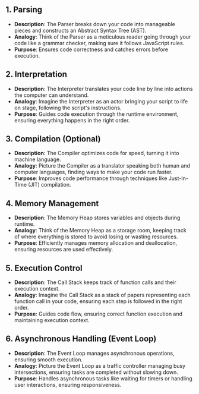
## 1. Parsing
- **Description**: The Parser breaks down your code into manageable pieces and constructs an Abstract Syntax Tree (AST).
- **Analogy**: Think of the Parser as a meticulous reader going through your code like a grammar checker, making sure it follows JavaScript rules.
- **Purpose**: Ensures code correctness and catches errors before execution.
## 2. Interpretation
- **Description**: The Interpreter translates your code line by line into actions the computer can understand.
- **Analogy**: Imagine the Interpreter as an actor bringing your script to life on stage, following the script's instructions.
- **Purpose**: Guides code execution through the runtime environment, ensuring everything happens in the right order.

## 3. Compilation (Optional)
- **Description**: The Compiler optimizes code for speed, turning it into machine language.
- **Analogy**: Picture the Compiler as a translator speaking both human and computer languages, finding ways to make your code run faster.
- **Purpose**: Improves code performance through techniques like Just-In-Time (JIT) compilation.

## 4. Memory Management
- **Description**: The Memory Heap stores variables and objects during runtime.
- **Analogy**: Think of the Memory Heap as a storage room, keeping track of where everything is stored to avoid losing or wasting resources.
- **Purpose**: Efficiently manages memory allocation and deallocation, ensuring resources are used effectively.

## 5. Execution Control
- **Description**: The Call Stack keeps track of function calls and their execution context.
- **Analogy**: Imagine the Call Stack as a stack of papers representing each function call in your code, ensuring each step is followed in the right order.
- **Purpose**: Guides code flow, ensuring correct function execution and maintaining execution context.

## 6. Asynchronous Handling (Event Loop)
- **Description**: The Event Loop manages asynchronous operations, ensuring smooth execution.
- **Analogy**: Picture the Event Loop as a traffic controller managing busy intersections, ensuring tasks are completed without slowing down.
- **Purpose**: Handles asynchronous tasks like waiting for timers or handling user interactions, ensuring responsiveness.

